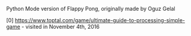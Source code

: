 Python Mode version of Flappy Pong, originally made by Oguz Gelal

[0] https://www.toptal.com/game/ultimate-guide-to-processing-simple-game - visited in November 4th, 2016
